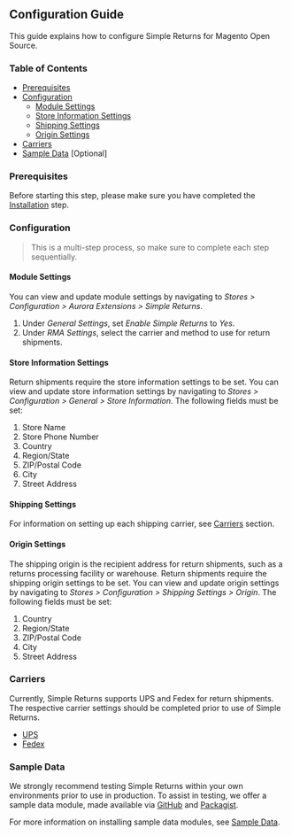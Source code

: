 ## Configuration Guide

This guide explains how to configure Simple Returns for Magento Open Source.

### Table of Contents

+ [Prerequisites](#prerequisites)
+ [Configuration](#configuration)
    - [Module Settings](#module-settings)
    - [Store Information Settings](#store-information-settings)
    - [Shipping Settings](#shipping-settings)
    - [Origin Settings](#origin-settings)
+ [Carriers](#carriers)
+ [Sample Data](#sample-data) [Optional]

### Prerequisites

Before starting this step, please make sure you have completed the [Installation](https://docs.auroraextensions/magento/extensions/2.x/simplereturns/latest/installation/) step.

### Configuration

<blockquote class="important">This is a multi-step process, so make sure to complete each step sequentially.</blockquote>

#### Module Settings

You can view and update module settings by navigating to _Stores > Configuration > Aurora Extensions > Simple Returns_.

1. Under _General Settings_, set _Enable Simple Returns_ to *Yes*.
2. Under _RMA Settings_, select the carrier and method to use for return shipments.

#### Store Information Settings

Return shipments require the store information settings to be set. You can view and update store information settings
by navigating to _Stores > Configuration > General > Store Information_. The following fields must be set:

1. Store Name
2. Store Phone Number
3. Country
4. Region/State
5. ZIP/Postal Code
6. City
7. Street Address

#### Shipping Settings

For information on setting up each shipping carrier, see [Carriers](#carriers) section.

#### Origin Settings

The shipping origin is the recipient address for return shipments, such as a returns processing facility or warehouse.
Return shipments require the shipping origin settings to be set. You can view and update origin settings by navigating
to _Stores > Configuration > Shipping Settings > Origin_. The following fields must be set:

1. Country
2. Region/State
3. ZIP/Postal Code
4. City
5. Street Address

### Carriers

Currently, Simple Returns supports UPS and Fedex for return shipments. The respective carrier settings should be completed
prior to use of Simple Returns.

+ [UPS](https://docs.magento.com/m2/ce/user_guide/shipping/ups.html)
+ [Fedex](https://docs.magento.com/m2/ce/user_guide/shipping/fedex.html)

### Sample Data

We strongly recommend testing Simple Returns within your own environments prior to use in production. To assist in testing,
we offer a sample data module, made available via [GitHub](https://github.com/auroraextensions/simplereturns-sampledata)
and [Packagist](https://packagist.org/packages/auroraextensions/simplereturns-sampledata).

For more information on installing sample data modules, see [Sample Data](https://docs.auroraextensions.com/magento/extensions/2.x/sampledata/index/simplereturns/).
